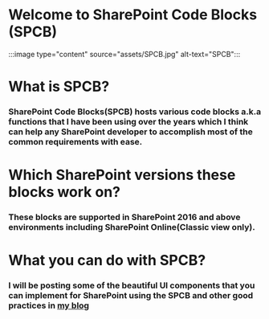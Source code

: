 # **Welcome to SharePoint Code Blocks (SPCB)**

:::image type="content" source="assets/SPCB.jpg" alt-text="SPCB":::

# What is SPCB?

### SharePoint Code Blocks(SPCB) hosts various code blocks a.k.a functions that I have been using over the years which I think can help any SharePoint developer to accomplish most of the common requirements with ease.

# Which SharePoint versions these blocks work on?

### These blocks are supported in SharePoint 2016 and above environments including SharePoint Online(Classic view only).

# What you can do with SPCB?

### I will be posting some of the beautiful UI components that you can implement for SharePoint using the SPCB and other good practices in [my blog](http://blog.sheshams.in)
